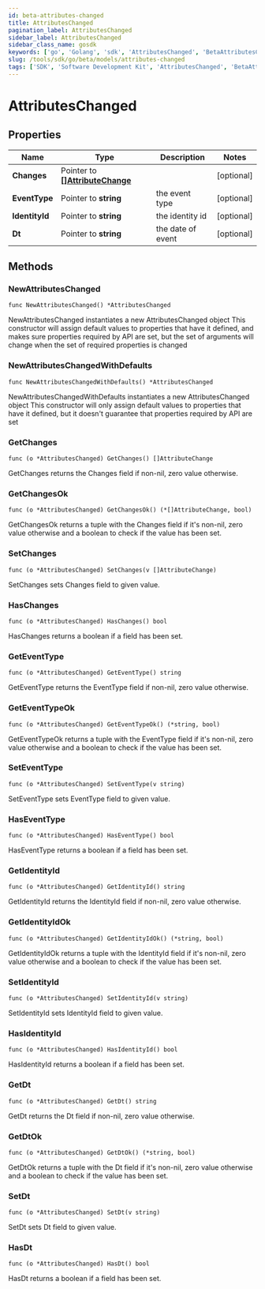 ```yaml
---
id: beta-attributes-changed
title: AttributesChanged
pagination_label: AttributesChanged
sidebar_label: AttributesChanged
sidebar_class_name: gosdk
keywords: ['go', 'Golang', 'sdk', 'AttributesChanged', 'BetaAttributesChanged'] 
slug: /tools/sdk/go/beta/models/attributes-changed
tags: ['SDK', 'Software Development Kit', 'AttributesChanged', 'BetaAttributesChanged']
---
```


# AttributesChanged

## Properties

Name | Type | Description | Notes
------------ | ------------- | ------------- | -------------
**Changes** | Pointer to [**[]AttributeChange**](attribute-change) |  | [optional] 
**EventType** | Pointer to **string** | the event type | [optional] 
**IdentityId** | Pointer to **string** | the identity id | [optional] 
**Dt** | Pointer to **string** | the date of event | [optional] 

## Methods

### NewAttributesChanged

`func NewAttributesChanged() *AttributesChanged`

NewAttributesChanged instantiates a new AttributesChanged object
This constructor will assign default values to properties that have it defined,
and makes sure properties required by API are set, but the set of arguments
will change when the set of required properties is changed

### NewAttributesChangedWithDefaults

`func NewAttributesChangedWithDefaults() *AttributesChanged`

NewAttributesChangedWithDefaults instantiates a new AttributesChanged object
This constructor will only assign default values to properties that have it defined,
but it doesn't guarantee that properties required by API are set

### GetChanges

`func (o *AttributesChanged) GetChanges() []AttributeChange`

GetChanges returns the Changes field if non-nil, zero value otherwise.

### GetChangesOk

`func (o *AttributesChanged) GetChangesOk() (*[]AttributeChange, bool)`

GetChangesOk returns a tuple with the Changes field if it's non-nil, zero value otherwise
and a boolean to check if the value has been set.

### SetChanges

`func (o *AttributesChanged) SetChanges(v []AttributeChange)`

SetChanges sets Changes field to given value.

### HasChanges

`func (o *AttributesChanged) HasChanges() bool`

HasChanges returns a boolean if a field has been set.

### GetEventType

`func (o *AttributesChanged) GetEventType() string`

GetEventType returns the EventType field if non-nil, zero value otherwise.

### GetEventTypeOk

`func (o *AttributesChanged) GetEventTypeOk() (*string, bool)`

GetEventTypeOk returns a tuple with the EventType field if it's non-nil, zero value otherwise
and a boolean to check if the value has been set.

### SetEventType

`func (o *AttributesChanged) SetEventType(v string)`

SetEventType sets EventType field to given value.

### HasEventType

`func (o *AttributesChanged) HasEventType() bool`

HasEventType returns a boolean if a field has been set.

### GetIdentityId

`func (o *AttributesChanged) GetIdentityId() string`

GetIdentityId returns the IdentityId field if non-nil, zero value otherwise.

### GetIdentityIdOk

`func (o *AttributesChanged) GetIdentityIdOk() (*string, bool)`

GetIdentityIdOk returns a tuple with the IdentityId field if it's non-nil, zero value otherwise
and a boolean to check if the value has been set.

### SetIdentityId

`func (o *AttributesChanged) SetIdentityId(v string)`

SetIdentityId sets IdentityId field to given value.

### HasIdentityId

`func (o *AttributesChanged) HasIdentityId() bool`

HasIdentityId returns a boolean if a field has been set.

### GetDt

`func (o *AttributesChanged) GetDt() string`

GetDt returns the Dt field if non-nil, zero value otherwise.

### GetDtOk

`func (o *AttributesChanged) GetDtOk() (*string, bool)`

GetDtOk returns a tuple with the Dt field if it's non-nil, zero value otherwise
and a boolean to check if the value has been set.

### SetDt

`func (o *AttributesChanged) SetDt(v string)`

SetDt sets Dt field to given value.

### HasDt

`func (o *AttributesChanged) HasDt() bool`

HasDt returns a boolean if a field has been set.


